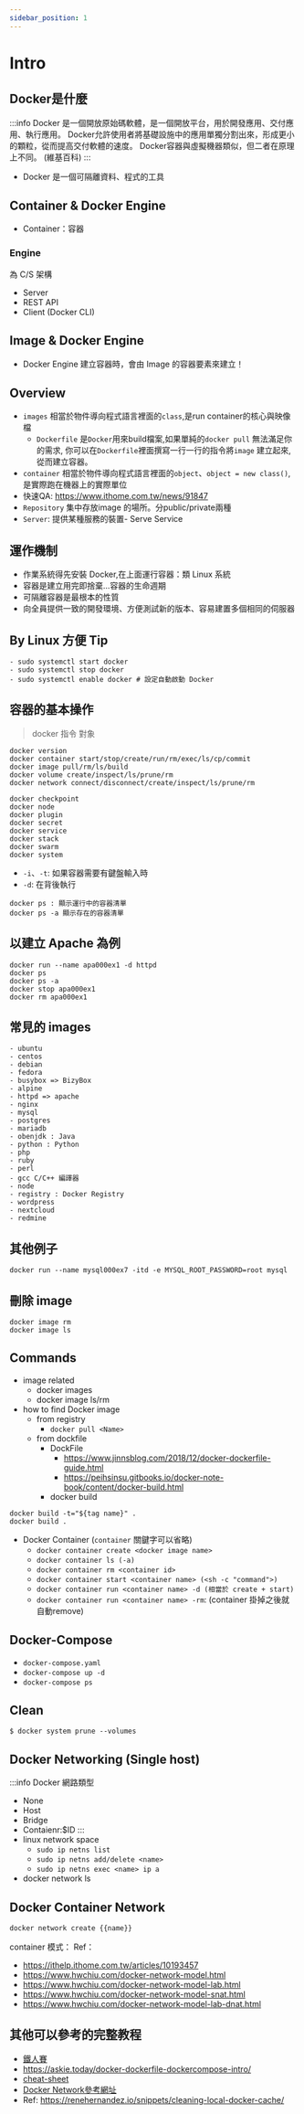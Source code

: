 ```yaml
---
sidebar_position: 1
---
```

# Intro

## Docker是什麼
:::info
Docker 是一個開放原始碼軟體，是一個開放平台，用於開發應用、交付應用、執行應用。 Docker允許使用者將基礎設施中的應用單獨分割出來，形成更小的顆粒，從而提高交付軟體的速度。 Docker容器與虛擬機器類似，但二者在原理上不同。 (維基百科)
:::

- Docker 是一個可隔離資料、程式的工具

## Container & Docker Engine
- Container：容器


### Engine
為 C/S 架構
- Server
- REST API
- Client (Docker CLI)

## Image & Docker Engine
- Docker Engine 建立容器時，會由 Image 的容器要素來建立！

## Overview
- `images`  相當於物件導向程式語言裡面的`class`,是run container的核心與映像檔
    - `Dockerfile` 是`Docker`用來build檔案,如果單純的`docker pull` 無法滿足你的需求, 你可以在`Dockerfile`裡面撰寫一行一行的指令將`image` 建立起來,從而建立容器。
- `container` 相當於物件導向程式語言裡面的`object`、`object = new class()`, 是實際跑在機器上的實際單位
- 快速QA: https://www.ithome.com.tw/news/91847
- `Repository` 集中存放image 的場所。分public/private兩種
- `Server`: 提供某種服務的裝置- Serve Service

## 運作機制
- 作業系統得先安裝 Docker,在上面運行容器：類 Linux 系統
- 容器是建立用完即捨棄...容器的生命週期
- 可隔離容器是最根本的性質
- 向全員提供一致的開發環境、方便測試新的版本、容易建置多個相同的伺服器

## By Linux 方便 Tip
```
- sudo systemctl start docker
- sudo systemctl stop docker
- sudo systemctl enable docker # 設定自動啟動 Docker
```

## 容器的基本操作
> docker 指令 對象

```
docker version
docker container start/stop/create/run/rm/exec/ls/cp/commit
docker image pull/rm/ls/build
docker volume create/inspect/ls/prune/rm
docker network connect/disconnect/create/inspect/ls/prune/rm

docker checkpoint
docker node
docker plugin
docker secret
docker service
docker stack
docker swarm
docker system
```

- `-i`、`-t`: 如果容器需要有鍵盤輸入時
- `-d`: 在背後執行

```
docker ps : 顯示運行中的容器清單
docker ps -a 顯示存在的容器清單
```

## 以建立 Apache 為例
```
docker run --name apa000ex1 -d httpd
docker ps
docker ps -a
docker stop apa000ex1
docker rm apa000ex1
```

## 常見的 images
```
- ubuntu
- centos
- debian
- fedora
- busybox => BizyBox
- alpine
- httpd => apache
- nginx
- mysql
- postgres
- mariadb
- obenjdk : Java
- python : Python
- php
- ruby
- perl
- gcc C/C++ 編譯器
- node
- registry : Docker Registry
- wordpress
- nextcloud
- redmine
```

## 其他例子
```
docker run --name mysql000ex7 -itd -e MYSQL_ROOT_PASSWORD=root mysql
```

## 刪除 image
```
docker image rm
docker image ls
```

## Commands
- image related
    - docker images
    - docker image ls/rm
- how to find Docker image
    - from registry
        - `docker pull <Name>`
    - from dockfile
        - DockFile
            - https://www.jinnsblog.com/2018/12/docker-dockerfile-guide.html
            - https://peihsinsu.gitbooks.io/docker-note-book/content/docker-build.html
        - docker build
```shell=
docker build -t="${tag name}" .
docker build .
```
- Docker Container (`container` 關鍵字可以省略)
    - `docker container create <docker image name>`
    - `docker container ls (-a)`
    - `docker container rm <container id>`
    - `docker container start <container name> (<sh -c "command">)`
    - `docker container run <container name> -d (相當於 create + start)`
    - `docker container run <container name> -rm`: (container 掛掉之後就自動remove)

## Docker-Compose
- `docker-compose.yaml`    
- `docker-compose up -d`
- `docker-compose ps`

## Clean
```
$ docker system prune --volumes
```


## Docker Networking (Single host)

:::info
Docker 網路類型 
- None
- Host
- Bridge
- Contaienr:$ID
:::
- linux network space
    - `sudo ip netns list`
    - `sudo ip netns add/delete <name>`
    - `sudo ip netns exec <name> ip a`
- docker network ls

## Docker Container Network
```sh
docker network create {{name}}
```

container 模式：
Ref： 
- https://ithelp.ithome.com.tw/articles/10193457
- https://www.hwchiu.com/docker-network-model.html
- https://www.hwchiu.com/docker-network-model-lab.html
- https://www.hwchiu.com/docker-network-model-snat.html
- https://www.hwchiu.com/docker-network-model-lab-dnat.html

<!-- 
最好能照上面, 實作操作過
按照順序看這 1~4篇

特別是第 2 篇
要有能力按照步驟做完且完全理解
=>
建出 bridge
建出 virtual 網卡 vethx
把 vethx 黏到 container 端
把 vethx 綁定到剛建立的 bridge
設定 container IP

另外,第 3 篇一樣重要

要了解封包 從 container -> host ethx -> 外部網路 的原因
也要了解封包 從外部網路 -> host ethx -> 轉進 container 內 的原因 -->

## 其他可以參考的完整教程
- [鐵人賽](https://ithelp.ithome.com.tw/users/20103456/ironman/1320)
- https://askie.today/docker-dockerfile-dockercompose-intro/
- [cheat-sheet](https://swissarmydevops.com/wp-content/uploads/2020/11/Docker_Cheat_Sheet-1.pdf)
- [Docker Network參考網址](https://hwchiu.com/docker-network-model.html)
- Ref: https://renehernandez.io/snippets/cleaning-local-docker-cache/